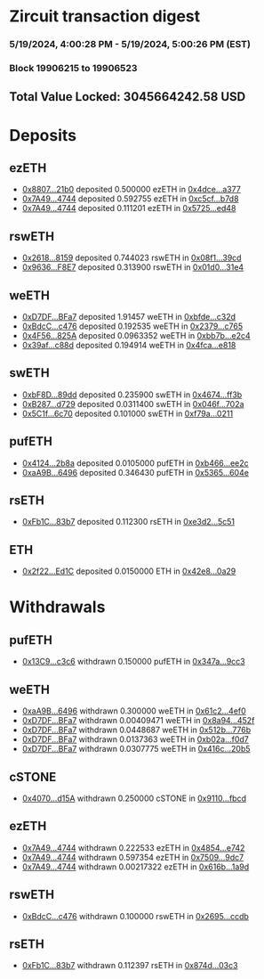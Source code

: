 # Zircuit transaction digest
### 5/19/2024, 4:00:28 PM - 5/19/2024, 5:00:26 PM (EST)
### Block 19906215 to 19906523

## Total Value Locked: 3045664242.58 USD

# Deposits
## ezETH
- [0x8807...21b0](https://etherscan.io/address/0x8807C249200D6723935c959BDDc03f833B3321b0) deposited 0.500000 ezETH in [0x4dce...a377](https://etherscan.io/tx/0x8807C249200D6723935c959BDDc03f833B3321b0)
- [0x7A49...4744](https://etherscan.io/address/0x7A493Be5c2ce014cD049Bf178a1ac0Db1B434744) deposited 0.592755 ezETH in [0xc5cf...b7d8](https://etherscan.io/tx/0x7A493Be5c2ce014cD049Bf178a1ac0Db1B434744)
- [0x7A49...4744](https://etherscan.io/address/0x7A493Be5c2ce014cD049Bf178a1ac0Db1B434744) deposited 0.111201 ezETH in [0x5725...ed48](https://etherscan.io/tx/0x7A493Be5c2ce014cD049Bf178a1ac0Db1B434744)
## rswETH
- [0x2618...8159](https://etherscan.io/address/0x261892512dCCFe60196AC499C8D07196B16B8159) deposited 0.744023 rswETH in [0x08f1...39cd](https://etherscan.io/tx/0x261892512dCCFe60196AC499C8D07196B16B8159)
- [0x9636...F8E7](https://etherscan.io/address/0x96363b58bE4c9630d77e7960FCA11bEaBa95F8E7) deposited 0.313900 rswETH in [0x01d0...31e4](https://etherscan.io/tx/0x96363b58bE4c9630d77e7960FCA11bEaBa95F8E7)
## weETH
- [0xD7DF...BFa7](https://etherscan.io/address/0xD7DF7E085214743530afF339aFC420c7c720BFa7) deposited 1.91457 weETH in [0xbfde...c32d](https://etherscan.io/tx/0xD7DF7E085214743530afF339aFC420c7c720BFa7)
- [0xBdcC...c476](https://etherscan.io/address/0xBdcCd2Cf9146Fc4a386dac2990D4352043b9c476) deposited 0.192535 weETH in [0x2379...c765](https://etherscan.io/tx/0xBdcCd2Cf9146Fc4a386dac2990D4352043b9c476)
- [0x4F56...825A](https://etherscan.io/address/0x4F56EcfaCb359Aa77BE9D5008bD44f7E40ea825A) deposited 0.0963352 weETH in [0xbb7b...e2c4](https://etherscan.io/tx/0x4F56EcfaCb359Aa77BE9D5008bD44f7E40ea825A)
- [0x39af...c88d](https://etherscan.io/address/0x39afE2176De832BE2A5164e5fC91E27D1355c88d) deposited 0.194914 weETH in [0x4fca...e818](https://etherscan.io/tx/0x39afE2176De832BE2A5164e5fC91E27D1355c88d)
## swETH
- [0xbF8D...89dd](https://etherscan.io/address/0xbF8D671d794C33C4009ff93dBdD89949270089dd) deposited 0.235900 swETH in [0x4674...ff3b](https://etherscan.io/tx/0xbF8D671d794C33C4009ff93dBdD89949270089dd)
- [0xB287...d729](https://etherscan.io/address/0xB287cdaa138379eF108F0D613086e56Dc115d729) deposited 0.0311400 swETH in [0x046f...702a](https://etherscan.io/tx/0xB287cdaa138379eF108F0D613086e56Dc115d729)
- [0x5C1f...6c70](https://etherscan.io/address/0x5C1f541E3b9b5c4dfb5A09bfAB165E4e7b3b6c70) deposited 0.101000 swETH in [0xf79a...0211](https://etherscan.io/tx/0x5C1f541E3b9b5c4dfb5A09bfAB165E4e7b3b6c70)
## pufETH
- [0x4124...2b8a](https://etherscan.io/address/0x41241e047d5215D07a168F647a1B0550CFe12b8a) deposited 0.0105000 pufETH in [0xb466...ee2c](https://etherscan.io/tx/0x41241e047d5215D07a168F647a1B0550CFe12b8a)
- [0xaA9B...6496](https://etherscan.io/address/0xaA9Ba6E020f00642233C82161Ce86F04C6156496) deposited 0.346430 pufETH in [0x5365...604e](https://etherscan.io/tx/0xaA9Ba6E020f00642233C82161Ce86F04C6156496)
## rsETH
- [0xFb1C...83b7](https://etherscan.io/address/0xFb1C3C42534081787055dee18B9E907e337483b7) deposited 0.112300 rsETH in [0xe3d2...5c51](https://etherscan.io/tx/0xFb1C3C42534081787055dee18B9E907e337483b7)
## ETH
- [0x2f22...Ed1C](https://etherscan.io/address/0x2f225F8A538e7fD613e8ba79DCDdC7D1422AEd1C) deposited 0.0150000 ETH in [0x42e8...0a29](https://etherscan.io/tx/0x2f225F8A538e7fD613e8ba79DCDdC7D1422AEd1C)
# Withdrawals
## pufETH
- [0x13C9...c3c6](https://etherscan.io/address/0x13C9A6EFc6ef52af414cD3b53F0528F17322c3c6) withdrawn 0.150000 pufETH in [0x347a...9cc3](https://etherscan.io/tx/0x13C9A6EFc6ef52af414cD3b53F0528F17322c3c6)
## weETH
- [0xaA9B...6496](https://etherscan.io/address/0xaA9Ba6E020f00642233C82161Ce86F04C6156496) withdrawn 0.300000 weETH in [0x61c2...4ef0](https://etherscan.io/tx/0xaA9Ba6E020f00642233C82161Ce86F04C6156496)
- [0xD7DF...BFa7](https://etherscan.io/address/0xD7DF7E085214743530afF339aFC420c7c720BFa7) withdrawn 0.00409471 weETH in [0x8a94...452f](https://etherscan.io/tx/0xD7DF7E085214743530afF339aFC420c7c720BFa7)
- [0xD7DF...BFa7](https://etherscan.io/address/0xD7DF7E085214743530afF339aFC420c7c720BFa7) withdrawn 0.0448687 weETH in [0x512b...776b](https://etherscan.io/tx/0xD7DF7E085214743530afF339aFC420c7c720BFa7)
- [0xD7DF...BFa7](https://etherscan.io/address/0xD7DF7E085214743530afF339aFC420c7c720BFa7) withdrawn 0.0137363 weETH in [0xb02a...f0d7](https://etherscan.io/tx/0xD7DF7E085214743530afF339aFC420c7c720BFa7)
- [0xD7DF...BFa7](https://etherscan.io/address/0xD7DF7E085214743530afF339aFC420c7c720BFa7) withdrawn 0.0307775 weETH in [0x416c...20b5](https://etherscan.io/tx/0xD7DF7E085214743530afF339aFC420c7c720BFa7)
## cSTONE
- [0x4070...d15A](https://etherscan.io/address/0x4070E40FC3E382437aB7BaC2249205D276Bdd15A) withdrawn 0.250000 cSTONE in [0x9110...fbcd](https://etherscan.io/tx/0x4070E40FC3E382437aB7BaC2249205D276Bdd15A)
## ezETH
- [0x7A49...4744](https://etherscan.io/address/0x7A493Be5c2ce014cD049Bf178a1ac0Db1B434744) withdrawn 0.222533 ezETH in [0x4854...e742](https://etherscan.io/tx/0x7A493Be5c2ce014cD049Bf178a1ac0Db1B434744)
- [0x7A49...4744](https://etherscan.io/address/0x7A493Be5c2ce014cD049Bf178a1ac0Db1B434744) withdrawn 0.597354 ezETH in [0x7509...9dc7](https://etherscan.io/tx/0x7A493Be5c2ce014cD049Bf178a1ac0Db1B434744)
- [0x7A49...4744](https://etherscan.io/address/0x7A493Be5c2ce014cD049Bf178a1ac0Db1B434744) withdrawn 0.00217322 ezETH in [0x616b...1a9d](https://etherscan.io/tx/0x7A493Be5c2ce014cD049Bf178a1ac0Db1B434744)
## rswETH
- [0xBdcC...c476](https://etherscan.io/address/0xBdcCd2Cf9146Fc4a386dac2990D4352043b9c476) withdrawn 0.100000 rswETH in [0x2695...ccdb](https://etherscan.io/tx/0xBdcCd2Cf9146Fc4a386dac2990D4352043b9c476)
## rsETH
- [0xFb1C...83b7](https://etherscan.io/address/0xFb1C3C42534081787055dee18B9E907e337483b7) withdrawn 0.112397 rsETH in [0x874d...03c3](https://etherscan.io/tx/0xFb1C3C42534081787055dee18B9E907e337483b7)
